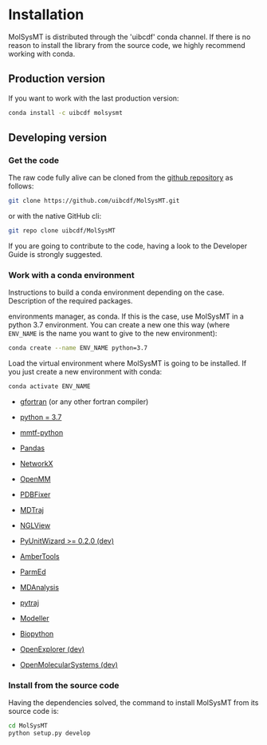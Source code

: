 # Installation

MolSysMT is distributed through the 'uibcdf' conda channel.
If there is no reason to install the library from the source code, we highly recommend working with
conda.

## Production version

If you want to work with the last production version:

```bash
conda install -c uibcdf molsysmt
```

## Developing version

### Get the code

The raw code fully alive can be cloned from the [github repository](https://github.com/uibcdf/MolSysMT) as follows:

```bash
git clone https://github.com/uibcdf/MolSysMT.git
```

or with the native GitHub cli:

```bash
git repo clone uibcdf/MolSysMT
```

If you are going to contribute to the code, having a look to the Developer Guide is strongly suggested. 

### Work with a conda environment

Instructions to build a conda environment depending on the case. Description of the required
packages.

environments manager, as conda. If this is the case, use MolSysMT in a python 3.7 environment. You
can create a new one this way (where `ENV_NAME` is the name you want to give to the new
environment):

```bash
conda create --name ENV_NAME python=3.7
```

Load the virtual environment where MolSysMT is going to be installed. If you just create a new
environment with conda:

```bash
conda activate ENV_NAME
```


- [gfortran](https://gcc.gnu.org/) (or any other fortran compiler)
- [python = 3.7](https://www.python.org/)
- [mmtf-python](https://mmtf.rcsb.org/index.html)
- [Pandas](https://pandas.pydata.org/)
- [NetworkX](https://networkx.org/)
- [OpenMM](http://openmm.org/)
- [PDBFixer](https://github.com/openmm/pdbfixer)
- [MDTraj](http://mdtraj.org/)
- [NGLView](http://nglviewer.org/nglview/latest/)
- [PyUnitWizard >= 0.2.0 (dev)](https://www.uibcdf.org/PyUnitWizard)
- [AmberTools](http://ambermd.org/AmberTools.php)

- [ParmEd](https://parmed.github.io/ParmEd/)
- [MDAnalysis](https://www.mdanalysis.org/)
- [pytraj](https://amber-md.github.io/pytraj/latest/index.html)
- [Modeller](https://salilab.org/modeller/)
- [Biopython](https://biopython.org/)
- [OpenExplorer (dev)](https://www.uibcdf.org/OpenExplorer)
- [OpenMolecularSystems (dev)](https://www.uibcdf.org/OpenMolecularSystem)

### Install from the source code

Having the dependencies solved, the command to install MolSysMT from its source code is:

```bash
cd MolSysMT
python setup.py develop
```

